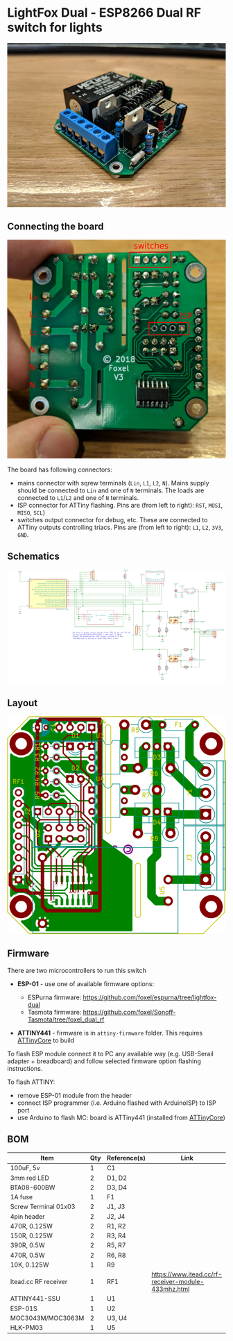 # LightFox Dual - ESP8266 Dual RF switch for lights

![photo](esp-switch.jpg)

## Connecting the board

![connectors](connectors.jpg)

The board has following connectors:
* mains connector with sqrew terminals (`Lin`, `L1`, `L2`, `N`). Mains supply should be connected to `Lin` and one of `N` terminals. The loads are connected to `L1`/`L2` and one of `N` terminals.
* ISP connector for ATTiny flashing. Pins are (from left to right): `RST`, `MOSI`, `MISO`, `SCL`)
* switches output connector for debug, etc. These are connected to ATTiny outputs controlling triacs. Pins are (from left to right): `L1`, `L2`, `3V3`, `GND`.

## Schematics

![shematics](esp-switch-schema.png)

## Layout

![Board layout](esp-switch-brd.png)

## Firmware

There are two microcontrollers to run this switch
* **ESP-01** - use one of available firmware options:
  * ESPurna firmware: https://github.com/foxel/espurna/tree/lightfox-dual
  * Tasmota firmware: https://github.com/foxel/Sonoff-Tasmota/tree/foxel_dual_rf

* **ATTINY441** - firmware is in `attiny-firmware` folder. This requires [ATTinyCore](https://github.com/SpenceKonde/ATTinyCore) to build

To flash ESP module connect it to PC any available way (e.g. USB-Serail adapter + breadboard) and follow selected firmware option flashing instructions.

To flash ATTINY:
* remove ESP-01 module from the header
* connect ISP programmer (i.e. Arduino flashed with ArduinoISP) to ISP port
* use Arduino to flash MC: board is ATTiny441 (installed from [ATTinyCore](https://github.com/SpenceKonde/ATTinyCore))

## BOM

Item | Qty | Reference(s) | Link
-----|-----|--------------|------
100uF, 5v | 1 | C1 | 
3mm red LED | 2 | D1, D2 | 
BTA08-600BW | 2 | D3, D4 | 
1A fuse | 1 | F1 | 
Screw Terminal 01x03 | 2 | J1, J3 | 
4pin header | 2 | J2, J4 | 
470R, 0.125W | 2 | R1, R2 | 
150R, 0.125W | 2 | R3, R4 | 
390R, 0.5W | 2 | R5, R7 | 
470R, 0.5W | 2 | R6, R8 | 
10K, 0.125W | 1 | R9 | 
Itead.cc RF receiver | 1 | RF1 | https://www.itead.cc/rf-receiver-module-433mhz.html
ATTINY441-SSU | 1 | U1 | 
ESP-01S | 1 | U2 | 
MOC3043M/MOC3063M | 2 | U3, U4 | 
HLK-PM03 | 1 | U5 | 

